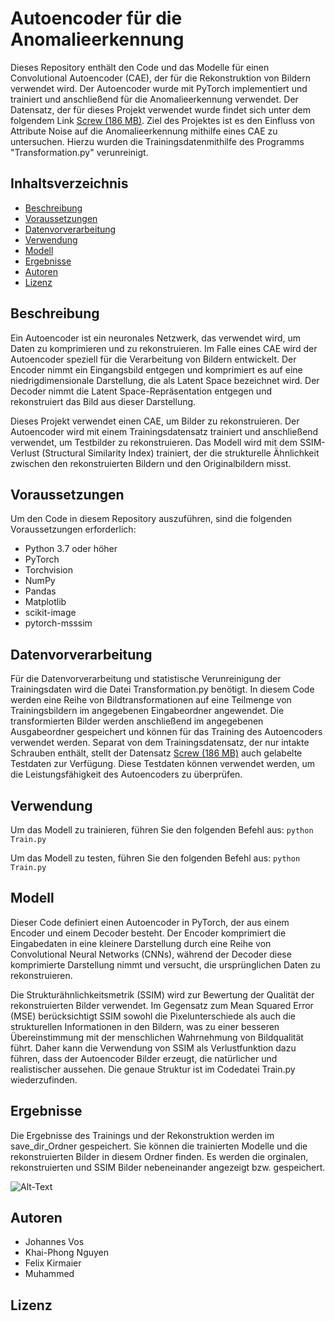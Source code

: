 # Autoencoder für die Anomalieerkennung

Dieses Repository enthält den Code und das Modelle für einen Convolutional Autoencoder (CAE), der für die Rekonstruktion von Bildern verwendet wird. Der Autoencoder wurde mit PyTorch implementiert und trainiert und anschließend für die Anomalieerkennung verwendet. Der Datensatz, der für dieses Projekt verwendet wurde findet sich unter dem folgendem Link [Screw (186 MB)](https://www.mvtec.com/company/research/datasets/mvtec-ad/downloads). Ziel des Projektes ist es den Einfluss von Attribute Noise auf die Anomalieerkennung mithilfe eines CAE zu untersuchen. Hierzu wurden die Trainingsdatenmithilfe des Programms "Transformation.py" verunreinigt. 

## Inhaltsverzeichnis

- [Beschreibung](#beschreibung)
- [Voraussetzungen](#voraussetzungen)
- [Datenvorverarbeitung](#datenvorverarbeitung)
- [Verwendung](#verwendung)
- [Modell](#modell)
- [Ergebnisse](#ergebnisse)
- [Autoren](#autoren)
- [Lizenz](#lizenz)

## Beschreibung

Ein Autoencoder ist ein neuronales Netzwerk, das verwendet wird, um Daten zu komprimieren und zu rekonstruieren. Im Falle eines CAE wird der Autoencoder speziell für die Verarbeitung von Bildern entwickelt. Der Encoder nimmt ein Eingangsbild entgegen und komprimiert es auf eine niedrigdimensionale Darstellung, die als Latent Space bezeichnet wird. Der Decoder nimmt die Latent Space-Repräsentation entgegen und rekonstruiert das Bild aus dieser Darstellung.

Dieses Projekt verwendet einen CAE, um Bilder zu rekonstruieren. Der Autoencoder wird mit einem Trainingsdatensatz trainiert und anschließend verwendet, um Testbilder zu rekonstruieren. Das Modell wird mit dem SSIM-Verlust (Structural Similarity Index) trainiert, der die strukturelle Ähnlichkeit zwischen den rekonstruierten Bildern und den Originalbildern misst.

## Voraussetzungen

Um den Code in diesem Repository auszuführen, sind die folgenden Voraussetzungen erforderlich:

- Python 3.7 oder höher
- PyTorch
- Torchvision
- NumPy
- Pandas
- Matplotlib
- scikit-image
- pytorch-msssim

## Datenvorverarbeitung
Für die Datenvorverarbeitung und statistische Verunreinigung der Trainingsdaten wird die Datei Transformation.py benötigt. In diesem Code werden eine Reihe von Bildtransformationen auf eine Teilmenge von Trainingsbildern im angegebenen Eingabeordner angewendet. Die transformierten Bilder werden anschließend im angegebenen Ausgabeordner gespeichert und können für das Training des Autoencoders verwendet werden. Separat von dem Trainingsdatensatz, der nur intakte Schrauben enthält, stellt der Datensatz [Screw (186 MB)](https://www.mvtec.com/company/research/datasets/mvtec-ad/downloads) auch gelabelte Testdaten zur Verfügung. Diese Testdaten können verwendet werden, um die Leistungsfähigkeit des Autoencoders zu überprüfen.

## Verwendung

Um das Modell zu trainieren, führen Sie den folgenden Befehl aus:
```python Train.py```

Um das Modell zu testen, führen Sie den folgenden Befehl aus:
```python Train.py``` 

## Modell

Dieser Code definiert einen Autoencoder in PyTorch, der aus einem Encoder und einem Decoder besteht. Der Encoder komprimiert die Eingabedaten in eine kleinere Darstellung durch eine Reihe von Convolutional Neural Networks (CNNs), während der Decoder diese komprimierte Darstellung nimmt und versucht, die ursprünglichen Daten zu rekonstruieren.

Die Strukturähnlichkeitsmetrik (SSIM) wird zur Bewertung der Qualität der rekonstruierten Bilder verwendet. Im Gegensatz zum Mean Squared Error (MSE) berücksichtigt SSIM sowohl die Pixelunterschiede als auch die strukturellen Informationen in den Bildern, was zu einer besseren Übereinstimmung mit der menschlichen Wahrnehmung von Bildqualität führt. Daher kann die Verwendung von SSIM als Verlustfunktion dazu führen, dass der Autoencoder Bilder erzeugt, die natürlicher und realistischer aussehen. Die genaue Struktur ist im Codedatei Train.py wiederzufinden.

## Ergebnisse

Die Ergebnisse des Trainings und der Rekonstruktion werden im save_dir_Ordner gespeichert. Sie können die trainierten Modelle und die rekonstruierten Bilder in diesem Ordner finden.
Es werden die orginalen, rekonstruierten und SSIM Bilder nebeneinander angezeigt bzw. gespeichert.

![Alt-Text](https://github.com/JohannesVos/WiFo/blob/main/Beispiel.png)

## Autoren 

- Johannes Vos
- Khai-Phong Nguyen
- Felix Kirmaier
- Muhammed

## Lizenz

